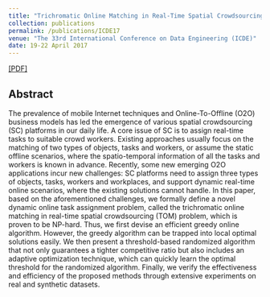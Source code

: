 ```yaml
---
title: "Trichromatic Online Matching in Real-Time Spatial Crowdsourcing"
collection: publications
permalink: /publications/ICDE17
venue: "The 33rd International Conference on Data Engineering (ICDE)"
date: 19-22 April 2017
---
```

[[PDF]](http://lbwang95.github.io/files/icde17.pdf)

## Abstract
The prevalence of mobile Internet techniques and Online-To-Offline (O2O) business models has led the emergence of various spatial crowdsourcing (SC) platforms in our daily life. A core issue of SC is to assign real-time tasks to suitable crowd workers. Existing approaches usually focus on the matching of two types of objects, tasks and workers, or assume the static offline scenarios, where the spatio-temporal information of all the tasks and workers is known in advance. Recently, some new emerging O2O applications incur new challenges: SC platforms need to assign three types of objects, tasks, workers and workplaces, and support dynamic real-time online scenarios, where the existing solutions cannot handle. In this paper, based on the aforementioned challenges, we formally define a novel dynamic online task assignment problem, called the trichromatic online matching in real-time spatial crowdsourcing (TOM) problem, which is proven to be NP-hard. Thus, we first devise an efficient greedy online algorithm. However, the greedy algorithm can be trapped into local optimal solutions easily. We then present a threshold-based randomized algorithm that not only guarantees a tighter competitive ratio but also includes an adaptive optimization technique, which can quickly learn the optimal threshold for the randomized algorithm. Finally, we verify the effectiveness and efficiency of the proposed methods through extensive experiments on real and synthetic datasets.
